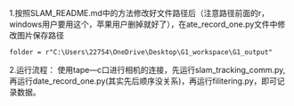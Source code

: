1.按照SLAM_README.md中的方法修改好文件路径后（注意路径前面的r，windows用户要用这个，苹果用户删掉就好了），在ate_record_one.py文件中修改图片保存路径
```
folder = r"C:\Users\22754\OneDrive\Desktop\G1_workspace\G1_output"
```
2.运行流程：
使用tape—c口进行相机的连接，先运行slam_tracking_comm.py,再运行date_record_one.py(其实先后顺序没关系)，再运行filitering.py，即可记录数据。
